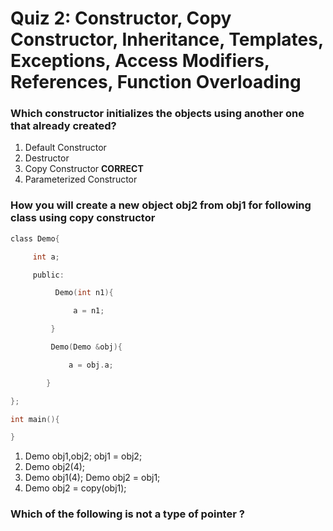 
# Quiz 2: Constructor, Copy Constructor, Inheritance, Templates, Exceptions, Access Modifiers, References, Function Overloading

### Which constructor initializes the objects using another one that already created?
1. Default Constructor 
2. Destructor
3. Copy Constructor ****CORRECT****
4. Parameterized Constructor 


### How you will create a new object obj2 from obj1 for following class using copy constructor
```go
class Demo{

     int a;

     public:

          Demo(int n1){

              a = n1;

         }

         Demo(Demo &obj){

             a = obj.a;       

        }

};

int main(){

}
```

1. Demo obj1,obj2;
obj1 = obj2;
2. Demo obj2(4);
3. Demo obj1(4);
Demo obj2 = obj1;
4. Demo obj2 = copy(obj1); 


### Which of the following is not a type of pointer ?
